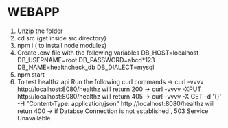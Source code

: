# WEBAPP

1. Unzip the folder
2. cd src (get inside src directory)
3. npm i ( to install node modules)
4. Create .env file with the following variables
    DB_HOST=localhost
    DB_USERNAME=root
    DB_PASSWORD=abcd*123
    DB_NAME=healthcheck_db
    DB_DIALECT=mysql
5. npm start
6. To test healthz api
   Run the following curl commands
   -> curl -vvvv http://localhost:8080/healthz will return 200
   -> curl -vvvv -XPUT http://localhost:8080/healthz will return 405
   -> curl -vvvv -X GET -d '{}' -H "Content-Type: application/json" http://localhost:8080/healthz will retun 400
   -> if Databse Connection is not established , 503 Service Unavailable